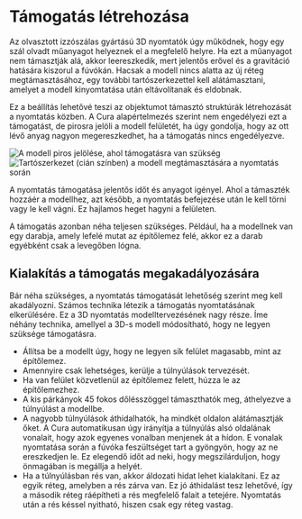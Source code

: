# Támogatás létrehozása

Az olvasztott izzószálas gyártású 3D nyomtatók úgy működnek, hogy egy szál olvadt műanyagot helyeznek el a megfelelő helyre. Ha ezt a műanyagot nem támasztják alá, akkor leereszkedik, mert jelentős erővel és a gravitáció hatására kiszorul a fúvókán. Hacsak a modell nincs alatta az új réteg megtámasztásához, egy további tartószerkezettel kell alátámasztani, amelyet a modell kinyomtatása után eltávolítanak és eldobnak.

Ez a beállítás lehetővé teszi az objektumot támasztó struktúrák létrehozását a nyomtatás közben. A Cura alapértelmezés szerint nem engedélyezi ezt a támogatást, de pirosra jelöli a modell felületét, ha úgy gondolja, hogy az ott lévő anyag nagyon megereszkedhet, ha a támogatás nincs engedélyezve.

<!--screenshot {
"image_path": "support_enable_prepare_mode.png",
"models": [{"script": "pipe_corner.scad"}],
"camera_position": [77, 197, 40],
"layer": -1
}-->

<!--screenshot {
"image_path": "support_enable.png",
"models": [{"script": "pipe_corner.scad"}],
"camera_position": [77, 197, 40],
"settings": {"support_enable": true},
"colours": 64
}-->

![A modell piros jelölése, ahol támogatásra van szükség](../images/support_enable_prepare_mode.png)![Tartószerkezet (cián színben) a modell megtámasztására a nyomtatás során](../images/support_enable.png)

A nyomtatás támogatása jelentős időt és anyagot igényel. Ahol a támaszték hozzáér a modellhez, azt később, a nyomtatás befejezése után le kell törni vagy le kell vágni. Ez hajlamos heget hagyni a felületen.

A támogatás azonban néha teljesen szükséges. Például, ha a modellnek van egy darabja, amely lefelé mutat az építőlemez felé, akkor ez a darab egyébként csak a levegőben lógna.

## Kialakítás a támogatás megakadályozására

Bár néha szükséges, a nyomtatás támogatását lehetőség szerint meg kell akadályozni. Számos technika létezik a támogatás nyomtatásának elkerülésére. Ez a 3D nyomtatás modelltervezésének nagy része. Íme néhány technika, amellyel a 3D-s modell módosítható, hogy ne legyen szüksége támogatásra.

- Állítsa be a modellt úgy, hogy ne legyen sík felület magasabb, mint az építőlemez.
- Amennyire csak lehetséges, kerülje a túlnyúlások tervezését.
- Ha van felület közvetlenül az építőlemez felett, húzza le az építőlemezhez.
- A kis párkányok 45 fokos dőlésszöggel támaszthatók meg, áthelyezve a túlnyúlást a modellbe.
- A nagyobb túlnyúlások áthidalhatók, ha mindkét oldalon alátámasztják őket. A Cura automatikusan úgy irányítja a túlnyúlás alsó oldalának vonalait, hogy azok egyenes vonalban menjenek át a hídon. E vonalak nyomtatása során a fúvóka feszültséget tart a gyöngyön, hogy az ne ereszkedjen le. Ez elegendő időt ad neki, hogy megszilárduljon, hogy önmagában is megállja a helyét.
- Ha a túlnyúlásban rés van, akkor áldozati hidat lehet kialakítani. Ez az egyik réteg, amelyben a rés zárva van. Ez jó áthidalást tesz lehetővé, így a második réteg ráépítheti a rés megfelelő falait a tetejére. Nyomtatás után a rés késsel nyitható, hiszen csak egy réteg vastag.
